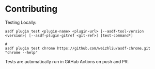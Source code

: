 # Contributing

Testing Locally:

```shell
asdf plugin test <plugin-name> <plugin-url> [--asdf-tool-version <version>] [--asdf-plugin-gitref <git-ref>] [test-command*]

#
asdf plugin test chrome https://github.com/weizhliu/asdf-chrome.git "chrome --help"
```

Tests are automatically run in GitHub Actions on push and PR.
